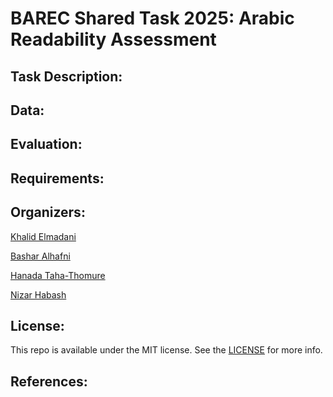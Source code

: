 # BAREC Shared Task 2025: Arabic Readability Assessment


## Task Description:

## Data:

## Evaluation:

## Requirements:


## Organizers:

[Khalid Elmadani](https://nyuad.nyu.edu/en/research/faculty-labs-and-projects/computational-approaches-to-modeling-language-lab/researchers/khalid-ahmed.html)

[Bashar Alhafni](https://www.basharalhafni.com/)

[Hanada Taha-Thomure](https://hanadataha.com/)

[Nizar Habash](https://www.nizarhabash.com/)


## License:

This repo is available under the MIT license. See the [LICENSE](LICENSE) for more info.

## References:
